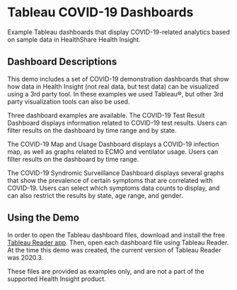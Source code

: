 # Tableau COVID-19 Dashboards
Example Tableau dashboards that display COVID-19-related analytics based on sample data in HealthShare Health Insight.
 
 
## Dashboard Descriptions
This demo includes a set of COVID-19 demonstration dashboards that show how data in Health Insight (not real data, but test data) can be visualized using a 3rd party tool. In these examples we used Tableau®, but other 3rd party visualization tools can also be used.
 
Three dashboard examples are available.
The COVID-19 Test Result Dashboard displays information related to COVID-19 test results. Users can filter results on the dashboard by time range and by state.
 
The COVID-19 Map and Usage Dashboard displays a COVID-19 infection map, as well as graphs related to ECMO and ventilator usage. Users can filter results on the dashboard by time range.
 
The COVID-19 Syndromic Surveillance Dashboard displays several graphs that show the prevalence of certain symptoms that are correlated with COVID-19. Users can select which symptoms data counts to display, and can also restrict the results by state, age range, and gender.
 
 
## Using the Demo 
In order to open the Tableau dashboard files, download and install the free [Tableau Reader app](https://www.tableau.com/products/reader). Then, open each dashboard file using Tableau Reader. At the time this demo was created, the current version of Tableau Reader was 2020.3.
 
These files are provided as examples only, and are not a part of the supported Health Insight product.
